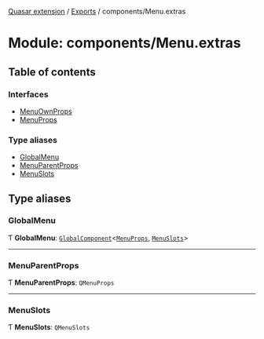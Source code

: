 [Quasar extension](../index.md) / [Exports](../modules.md) / components/Menu.extras

# Module: components/Menu.extras

## Table of contents

### Interfaces

- [MenuOwnProps](../interfaces/components_Menu_extras.MenuOwnProps.md)
- [MenuProps](../interfaces/components_Menu_extras.MenuProps.md)

### Type aliases

- [GlobalMenu](components_Menu_extras.md#globalmenu)
- [MenuParentProps](components_Menu_extras.md#menuparentprops)
- [MenuSlots](components_Menu_extras.md#menuslots)

## Type aliases

### GlobalMenu

Ƭ **GlobalMenu**: [`GlobalComponent`](../interfaces/components_api.GlobalComponent.md)<[`MenuProps`](../interfaces/components_Menu_extras.MenuProps.md), [`MenuSlots`](components_Menu_extras.md#menuslots)\>

___

### MenuParentProps

Ƭ **MenuParentProps**: `QMenuProps`

___

### MenuSlots

Ƭ **MenuSlots**: `QMenuSlots`
